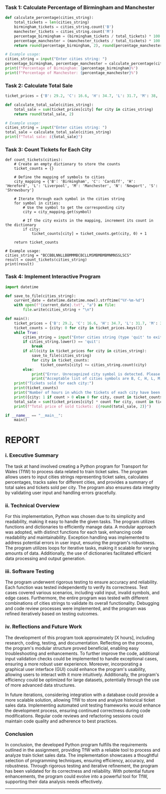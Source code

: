 ### Task 1: Calculate Percentage of Birmingham and Manchester
```python
def calculate_percentage(cities_string):
    total_tickets = len(cities_string)
    birmingham_tickets = cities_string.count('B')
    manchester_tickets = cities_string.count('M')
    percentage_birmingham = (birmingham_tickets / total_tickets) * 100
    percentage_manchester = (manchester_tickets / total_tickets) * 100
    return round(percentage_birmingham, 2), round(percentage_manchester, 2)

# Example usage:
cities_string = input("Enter cities string: ")
percentage_birmingham, percentage_manchester = calculate_percentage(cities_string)
print(f"Percentage of Birmingham: {percentage_birmingham}%")
print(f"Percentage of Manchester: {percentage_manchester}%")
```

### Task 2: Calculate Total Sale
```python
ticket_prices = {'B': 29.2, 'C': 16.6, 'H': 34.7, 'L': 31.7, 'M': 38, 'N': 19.8, 'S': 15.2}

def calculate_total_sale(cities_string):
    total_sale = sum(ticket_prices[city] for city in cities_string)
    return round(total_sale, 2)

# Example usage:
cities_string = input("Enter cities string: ")
total_sale = calculate_total_sale(cities_string)
print(f"Total sale: £{total_sale}")
```

### Task 3: Count Tickets for Each City
```
def count_tickets(cities):
    # Create an empty dictionary to store the counts
    ticket_counts = {}

    # Define the mapping of symbols to cities
    city_mapping = {'B': 'Birmingham', 'C': 'Cardiff', 'H': 'Hereford', 'L': 'Liverpool', 'M': 'Manchester', 'N': 'Newport', 'S': 'Shrewsbury'}

    # Iterate through each symbol in the cities string
    for symbol in cities:
        # Use the symbol to get the corresponding city
        city = city_mapping.get(symbol)

        # If the city exists in the mapping, increment its count in the dictionary
        if city:
            ticket_counts[city] = ticket_counts.get(city, 0) + 1

    return ticket_counts

# Example usage:
cities_string = "BCCBBLNNLLBBMMMBCBCLLMSMBMBMBMNMNSSLSCS"
result = count_tickets(cities_string)
print(result)
```

### Task 4: Implement Interactive Program
```python
import datetime

def save_to_file(cities_string):
    current_date = datetime.datetime.now().strftime("%Y-%m-%d")
    with open(f"{current_date}.txt", "a") as file:
        file.write(cities_string + "\n")

def main():
    ticket_prices = {'B': 29.2, 'C': 16.6, 'H': 34.7, 'L': 31.7, 'M': 38, 'N': 19.8, 'S': 15.2}
    ticket_counts = {city: 0 for city in ticket_prices.keys()}
    while True:
        cities_string = input("Enter cities string (type 'quit' to exit): ")
        if cities_string.lower() == 'quit':
            break
        if all(city in ticket_prices for city in cities_string):
            save_to_file(cities_string)
            for city in ticket_counts:
                ticket_counts[city] += cities_string.count(city)
        else:
            print("Error. Unrecognized city symbol is detected. Please enter the cities string again.")
            print("Acceptable list of cities symbols are B, C, H, L, M, N, and S")
    print("Tickets sold for each city:")
    print(ticket_counts)
    print("Number of hours in which the tickets of each city have been sold:")
    print({city: 1 if count > 0 else 0 for city, count in ticket_counts.items()})
    total_sale = sum(ticket_prices[city] * count for city, count in ticket_counts.items())
    print(f"Total price of sold tickets: £{round(total_sale, 2)}")

if __name__ == "__main__":
    main()
```


# REPORT

### **i. Executive Summary**

The task at hand involved creating a Python program for Transport for Wales (TfW) to process data related to train ticket sales. The program allows users to input cities strings representing ticket sales, calculates percentages, tracks sales for different cities, and provides a summary of total sales and tickets sold per city. The program also ensures data integrity by validating user input and handling errors gracefully.

### **ii. Technical Overview**

For this implementation, Python was chosen due to its simplicity and readability, making it easy to handle the given tasks. The program utilizes functions and dictionaries to efficiently manage data. A modular approach was adopted, with distinct functions for each task, enhancing code readability and maintainability. Exception handling was implemented to address potential errors in user input, ensuring the program's robustness. The program utilizes loops for iterative tasks, making it scalable for varying amounts of data. Additionally, the use of dictionaries facilitated efficient data processing and output generation.

### **iii. Software Testing**

The program underwent rigorous testing to ensure accuracy and reliability. Each function was tested independently to verify its correctness. Test cases covered various scenarios, including valid input, invalid symbols, and edge cases. Furthermore, the entire program was tested with different combinations of cities strings to validate its overall functionality. Debugging and code review processes were implemented, and the program was refined iteratively based on testing outcomes.

### **iv. Reflections and Future Work**

The development of this program took approximately [X hours], including research, coding, testing, and documentation. Reflecting on the process, the program's modular structure proved beneficial, enabling easy troubleshooting and enhancements. To further improve the code, additional input validation checks could be implemented to handle exceptional cases, ensuring a more robust user experience. Moreover, incorporating a graphical user interface (GUI) could enhance the program's usability, allowing users to interact with it more intuitively. Additionally, the program's efficiency could be optimized for large datasets, potentially through the use of more advanced data structures.

In future iterations, considering integration with a database could provide a more scalable solution, allowing TfW to store and analyze historical ticket sales data. Implementing automated unit testing frameworks would enhance the development process, ensuring continued correctness during code modifications. Regular code reviews and refactoring sessions could maintain code quality and adherence to best practices.

### **Conclusion**

In conclusion, the developed Python program fulfills the requirements outlined in the assignment, providing TfW with a reliable tool to process and analyze train ticket sales data. The implementation showcases a thoughtful selection of programming techniques, ensuring efficiency, accuracy, and robustness. Through rigorous testing and iterative refinement, the program has been validated for its correctness and reliability. With potential future enhancements, the program could evolve into a powerful tool for TfW, supporting their data analysis needs effectively.

---
